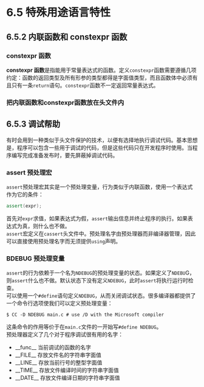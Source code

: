 # 6.5 特殊用途语言特性
## 6.5.2 内联函数和 constexpr 函数
### constexpr 函数
**constexpr 函数**是指能用于常量表达式的函数。定义`constexpr`函数需要遵循几项约定：函数的返回类型及所有形参的类型都得是字面值类型，而且函数体中必须有且只有一条`return`语句。`constexpr`函数不一定返回常量表达式。<br>
### 把内联函数和constexpr函数放在头文件内
## 6.5.3 调试帮助
有时会用到一种类似于头文件保护的技术，以便有选择地执行调试代码。基本思想是，程序可以包含一些用于调试的代码，但是这些代码只在开发程序时使用。当程序编写完成准备发布时，要先屏蔽掉调试代码。<br>
### assert 预处理宏
`assert`预处理宏其实是一个预处理变量，行为类似于内联函数，使用一个表达式作为它的条件：
```c++
assert(expr);
```
首先对`expr`求值，如果表达式为假，`assert`输出信息并终止程序的执行。如果表达式为真，则什么也不做。<br>
`assert`宏定义在`cassert`头文件中。预处理名字由预处理器而非编译器管理，因此可以直接使用预处理名字而无须提供`using`声明。<br>
### BDEBUG 预处理变量
`assert`的行为依赖于一个名为`NDEBUG`的预处理变量的状态。如果定义了`NDEBU`G，则`assert`什么也不做。默认状态下没有定义`NDEBUG`，此时`assert`将执行运行时检查。<br>
可以使用一个`#define`语句定义`NDEBUG`，从而关闭调试状态。很多编译器都提供了一个命令行选项使我们可以定义预处理变量：
```
$ CC -D NDEBUG main.c # use /D with the Microsoft compiler
```
这条命令的作用等价于在`main.c`文件的一开始写`#define NDEBUG`。<br>
预处理器定义了几个对于程序调试很有用的名字：
* __func\_\_ 当前调试的函数的名字
* __FILE\_\_ 存放文件名的字符串字面值
* __LINE\_\_ 存放当前行号的整型字面值
* __TIME\_\_ 存放文件编译时间的字符串字面值
* __DATE\_\_ 存放文件编译日期的字符串字面值
